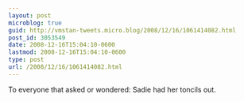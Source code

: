 ```yaml
---
layout: post
microblog: true
guid: http://vmstan-tweets.micro.blog/2008/12/16/1061414082.html
post_id: 3053549
date: 2008-12-16T15:04:10-0600
lastmod: 2008-12-16T15:04:10-0600
type: post
url: /2008/12/16/1061414082.html
---
```

To everyone that asked or wondered: Sadie had her toncils out.
